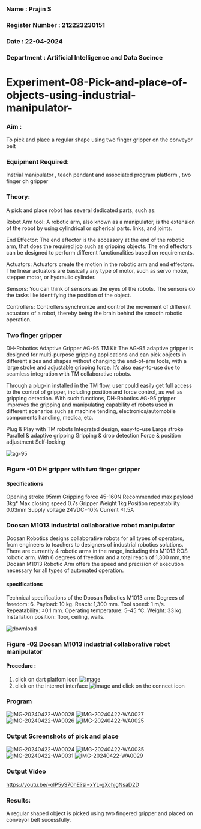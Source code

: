 ### Name : Prajin S
### Register Number : 212223230151
### Date : 22-04-2024
### Department : Artificial Intelligence and Data Sceince
# Experiment-08-Pick-and-place-of-objects-using-industrial-manipulator-

### Aim :
To pick and place a regular shape using two finger gripper on the conveyor belt 
### Equipment Required: 
Instrial manipulator , teach pendant and associated program platform , two finger dh gripper 
      
### Theory: 

A pick and place robot has several dedicated parts, such as:

Robot Arm tool: A robotic arm, also known as a manipulator, is the extension of the robot by using cylindrical or spherical parts. links, and joints.

End Effector: The end effector is the accessory at the end of the robotic arm, that does the required job such as gripping objects. The end effectors can be designed to perform different functionalities based on requirements.

Actuators: Actuators create the motion in the robotic arm and end effectors. The linear actuators are basically any type of motor, such as servo motor, stepper motor, or hydraulic cylinder.

Sensors: You can think of sensors as the eyes of the robots. The sensors do the tasks like identifying the position of the object.

Controllers: Controllers synchronize and control the movement of different actuators of a robot, thereby being the brain behind the smooth robotic operation.


### Two finger gripper 

DH-Robotics
Adaptive Gripper AG-95 TM Kit
The AG-95 adaptive gripper is designed for multi-purpose gripping applications and can pick objects in different sizes and shapes without changing the end-of-arm tools, with a large stroke and adjustable gripping force. It’s also easy-to-use due to seamless integration with TM collaborative robots.

Through a plug-in installed in the TM flow, user could easily get full access to the control of gripper, including position and force control, as well as gripping detection. With such functions, DH-Robotics AG-95 gripper improves the gripping and manipulating capability of robots used in different scenarios such as machine tending, electronics/automobile components handling, medica, etc.

Plug & Play with TM robots
Integrated design, easy-to-use
Large stroke
Parallel & adaptive gripping
Gripping & drop detection
Force & position adjustment
Self-locking

![ag-95](https://user-images.githubusercontent.com/36288975/201618444-9b5a4749-9663-464d-814b-170217763a76.png)
### Figure -01 DH gripper with two finger gripper 

#### Specifications

Opening stroke	95mm
Gripping force 	45-160N
Recommended max payload	3kg*
Max closing speed	0.7s
Gripper Weight	1kg
Position repeatability	0.03mm
Supply voltage	24VDC±10%
Current	≤1.5A



### Doosan M1013 industrial collaborative robot manipulator 
Doosan Robotics designs collaborative robots for all types of operators, from engineers to teachers to designers of industrial robotics solutions. There are currently 4 robotic arms in the range, including this M1013 ROS robotic arm. With 6 degrees of freedom and a total reach of 1,300 mm, the Doosan M1013 Robotic Arm offers the speed and precision of execution necessary for all types of automated operation.

#### specifications 
Technical specifications of the Doosan Robotics M1013 arm:
Degrees of freedom: 6.
Payload: 10 kg.
Reach: 1,300 mm.
Tool speed: 1 m/s.
Repeatability: ±0.1 mm.
Operating temperature: 5–45 °C.
Weight: 33 kg.
Installation position: floor, ceiling, walls.



![download](https://user-images.githubusercontent.com/36288975/201624230-89cc83ff-cecd-49ea-84c6-c67066e9d157.jpg)

### Figure -02 Doosan M1013 industrial collaborative robot manipulator 

#### Procedure : 

1. click on dart platfom icon ![image](https://user-images.githubusercontent.com/36288975/201621038-f1248586-5c20-40fd-8a74-68c7d8b44939.png)
2. click on the internet interface 
![image](https://user-images.githubusercontent.com/36288975/201621235-3b8b46a9-3c19-4207-9ea2-6a7954eb6135.png)
and click on the connect icon 







### Program


![IMG-20240422-WA0028](https://github.com/Prajin19/Experiment-08-Pick-and-place-of-objects-using-industrial-manipulator-/assets/144979377/e9a444ff-5190-4031-8601-e66ee8d92b42)
![IMG-20240422-WA0027](https://github.com/Prajin19/Experiment-08-Pick-and-place-of-objects-using-industrial-manipulator-/assets/144979377/c6a70af2-6d23-43e5-aba7-f37057c19d8f)
![IMG-20240422-WA0026](https://github.com/Prajin19/Experiment-08-Pick-and-place-of-objects-using-industrial-manipulator-/assets/144979377/f0c56193-8ca0-40ab-a194-12b93cbd41f1)
![IMG-20240422-WA0025](https://github.com/Prajin19/Experiment-08-Pick-and-place-of-objects-using-industrial-manipulator-/assets/144979377/b5b7a18c-429e-4561-98bb-a055c61cb373)












### Output Screenshots of pick and place 

![IMG-20240422-WA0024](https://github.com/Prajin19/Experiment-08-Pick-and-place-of-objects-using-industrial-manipulator-/assets/144979377/2a5be189-1f3d-4f19-8c9c-c15ed167637e)
![IMG-20240422-WA0035](https://github.com/Prajin19/Experiment-08-Pick-and-place-of-objects-using-industrial-manipulator-/assets/144979377/39897c90-4a30-4515-aaea-fe5251f62107)
![IMG-20240422-WA0031](https://github.com/Prajin19/Experiment-08-Pick-and-place-of-objects-using-industrial-manipulator-/assets/144979377/923399ea-b34e-4376-a327-9e5f615ff097)
![IMG-20240422-WA0029](https://github.com/Prajin19/Experiment-08-Pick-and-place-of-objects-using-industrial-manipulator-/assets/144979377/71d9fd43-7d49-4908-b224-4bef4ec24acd)

### Output Video
https://youtu.be/-olP5yS70hE?si=xYL-gXchjgNsaD2D



### Results: 
A regular shaped object is picked using two fingered gripper and placed on conveyor belt sucessfully.






